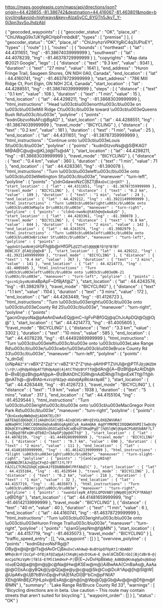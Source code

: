 https://maps.googleapis.com/maps/api/directions/json?origin=44.428855,-81.386742&destination=44.416067,-81.463801&mode=bicycling&avoid=highways&key=AIzaSyCC_6YGTh5JkvT_Y-0j3pn3svSoJhdzAbI


{
   "geocoded_waypoints" : [
      {
         "geocoder_status" : "OK",
         "place_id" : "ChIJWagG9x7JKYgRCHpbFrmbdk8",
         "types" : [ "premise" ]
      },
      {
         "geocoder_status" : "OK",
         "place_id" : "ChIJnyhzrVPKKYgRiC4q3UPloEY",
         "types" : [ "route" ]
      }
   ],
   "routes" : [
      {
         "bounds" : {
            "northeast" : {
               "lat" : 44.4311651,
               "lng" : -81.38674039999999
            },
            "southwest" : {
               "lat" : 44.4078239,
               "lng" : -81.46378729999999
            }
         },
         "copyrights" : "Map data ©2021 Google",
         "legs" : [
            {
               "distance" : {
                  "text" : "9.3 km",
                  "value" : 9341
               },
               "duration" : {
                  "text" : "27 mins",
                  "value" : 1641
               },
               "end_address" : "Huron Fringe Trail, Saugeen Shores, ON N0H 0A0, Canada",
               "end_location" : {
                  "lat" : 44.4160741,
                  "lng" : -81.46378729999999
               },
               "start_address" : "786 Mill Ridge Ct, Port Elgin, ON N0H 2C4, Canada",
               "start_location" : {
                  "lat" : 44.4288551,
                  "lng" : -81.38674039999999
               },
               "steps" : [
                  {
                     "distance" : {
                        "text" : "0.1 km",
                        "value" : 108
                     },
                     "duration" : {
                        "text" : "1 min",
                        "value" : 15
                     },
                     "end_location" : {
                        "lat" : 44.4298211,
                        "lng" : -81.38683039999999
                     },
                     "html_instructions" : "Head \u003cb\u003enorth\u003c/b\u003e on \u003cb\u003eMill Ridge Ct\u003c/b\u003e toward \u003cb\u003eQueens Bush Rd\u003c/b\u003e",
                     "polyline" : {
                        "points" : "kodnGbzvoNsAFc@BgAD"
                     },
                     "start_location" : {
                        "lat" : 44.4288551,
                        "lng" : -81.38674039999999
                     },
                     "travel_mode" : "BICYCLING"
                  },
                  {
                     "distance" : {
                        "text" : "0.2 km",
                        "value" : 181
                     },
                     "duration" : {
                        "text" : "1 min",
                        "value" : 25
                     },
                     "end_location" : {
                        "lat" : 44.4311651,
                        "lng" : -81.38787359999999
                     },
                     "html_instructions" : "Continue onto \u003cb\u003eLouis St\u003c/b\u003e",
                     "polyline" : {
                        "points" : "kudnGtzvoNs@@S@KAG?M@A@C@u@v@KL]d@ITs@dA"
                     },
                     "start_location" : {
                        "lat" : 44.4298211,
                        "lng" : -81.38683039999999
                     },
                     "travel_mode" : "BICYCLING"
                  },
                  {
                     "distance" : {
                        "text" : "0.4 km",
                        "value" : 360
                     },
                     "duration" : {
                        "text" : "1 min",
                        "value" : 71
                     },
                     "end_location" : {
                        "lat" : 44.4283361,
                        "lng" : -81.390078
                     },
                     "html_instructions" : "Turn \u003cb\u003eleft\u003c/b\u003e onto \u003cb\u003eWellington St\u003c/b\u003e",
                     "maneuver" : "turn-left",
                     "polyline" : {
                        "points" : "y}dnGdawoNzC|BZTjB`AxDxC|@r@XT"
                     },
                     "start_location" : {
                        "lat" : 44.4311651,
                        "lng" : -81.38787359999999
                     },
                     "travel_mode" : "BICYCLING"
                  },
                  {
                     "distance" : {
                        "text" : "0.2 km",
                        "value" : 189
                     },
                     "duration" : {
                        "text" : "1 min",
                        "value" : 24
                     },
                     "end_location" : {
                        "lat" : 44.429212,
                        "lng" : -81.39211499999999
                     },
                     "html_instructions" : "Turn \u003cb\u003eright\u003c/b\u003e onto \u003cb\u003eMaple Dr\u003c/b\u003e",
                     "maneuver" : "turn-right",
                     "polyline" : {
                        "points" : "cldnG~nwoNc@tASh@e@xAoAzD"
                     },
                     "start_location" : {
                        "lat" : 44.4283361,
                        "lng" : -81.390078
                     },
                     "travel_mode" : "BICYCLING"
                  },
                  {
                     "distance" : {
                        "text" : "0.8 km",
                        "value" : 844
                     },
                     "duration" : {
                        "text" : "2 mins",
                        "value" : 142
                     },
                     "end_location" : {
                        "lat" : 44.4243574,
                        "lng" : -81.3982979
                     },
                     "html_instructions" : "Turn \u003cb\u003eleft\u003c/b\u003e onto \u003cb\u003eBricker St\u003c/b\u003e",
                     "maneuver" : "turn-left",
                     "polyline" : {
                        "points" : "qqdnGt{woNnHjG`HzFh@b@rHfGPL`@ZZTv@l@@@@B?D?@?B?B?DENCJCF_@lAQj@q@xB"
                     },
                     "start_location" : {
                        "lat" : 44.429212,
                        "lng" : -81.39211499999999
                     },
                     "travel_mode" : "BICYCLING"
                  },
                  {
                     "distance" : {
                        "text" : "0.4 km",
                        "value" : 367
                     },
                     "duration" : {
                        "text" : "2 mins",
                        "value" : 141
                     },
                     "end_location" : {
                        "lat" : 44.4214773,
                        "lng" : -81.4005605
                     },
                     "html_instructions" : "Turn \u003cb\u003eleft\u003c/b\u003e onto \u003cb\u003eON-21 S\u003c/b\u003e",
                     "maneuver" : "turn-left",
                     "polyline" : {
                        "points" : "gscnGjbyoNzAhA`BpApF~DfBjAf@Z"
                     },
                     "start_location" : {
                        "lat" : 44.4243574,
                        "lng" : -81.3982979
                     },
                     "travel_mode" : "BICYCLING"
                  },
                  {
                     "distance" : {
                        "text" : "1.1 km",
                        "value" : 1104
                     },
                     "duration" : {
                        "text" : "3 mins",
                        "value" : 172
                     },
                     "end_location" : {
                        "lat" : 44.4263449,
                        "lng" : -81.4126723
                     },
                     "html_instructions" : "Turn \u003cb\u003eright\u003c/b\u003e onto \u003cb\u003eCounty Rd 25\u003c/b\u003e",
                     "maneuver" : "turn-right",
                     "polyline" : {
                        "points" : "gacnGnpyoNa@pAeAnDwAxEQj@mC~IgFvPiBfGQj@qChJcApDQl@Oj@Oj@"
                     },
                     "start_location" : {
                        "lat" : 44.4214773,
                        "lng" : -81.4005605
                     },
                     "travel_mode" : "BICYCLING"
                  },
                  {
                     "distance" : {
                        "text" : "3.3 km",
                        "value" : 3302
                     },
                     "duration" : {
                        "text" : "10 mins",
                        "value" : 585
                     },
                     "end_location" : {
                        "lat" : 44.4078239,
                        "lng" : -81.44492869999999
                     },
                     "html_instructions" : "Turn \u003cb\u003eleft\u003c/b\u003e onto \u003cb\u003eLake Range Rd\u003c/b\u003e/\u003cwbr/\u003e\u003cb\u003eBruce County Rd 33\u003c/b\u003e",
                     "maneuver" : "turn-left",
                     "polyline" : {
                        "points" : "s_dnGd|{oNpA`BZ^X^rA`BX^Z^Z`@Z^X^rA`BZ^X^Z^Z^`@h@~@`AHHPTZ\\HJl@r@PTFJ`@j@NZDH\\r@\\x@h@pAh@pATf@h@pAp@|AjAtCTh@zBtFTf@`@dAn@|A~@zBf@pAzAtDt@hB~@xB|@zBh@pAf@pA~@zBtAhDhC|GRh@nAdDRh@Th@nExKTf@Tf@h@nATh@~@vBtA`DrKxVz@fBZp@~AbDd@`ApB`EdAtBpB`E"
                     },
                     "start_location" : {
                        "lat" : 44.4263449,
                        "lng" : -81.4126723
                     },
                     "travel_mode" : "BICYCLING"
                  },
                  {
                     "distance" : {
                        "text" : "1.9 km",
                        "value" : 1938
                     },
                     "duration" : {
                        "text" : "5 mins",
                        "value" : 317
                     },
                     "end_location" : {
                        "lat" : 44.4155104,
                        "lng" : -81.4529544
                     },
                     "html_instructions" : "Turn \u003cb\u003eright\u003c/b\u003e onto \u003cb\u003eMacGregor Point Park Rd\u003c/b\u003e",
                     "maneuver" : "turn-right",
                     "polyline" : {
                        "points" : "{k`nGxebpNWb@o@jAOXKTELCR?@ATEb@Id@Gb@CJ[zAk@hCGX[tBS~AIn@CHSrAMr@IVGLOXQZWVURA?a@Na@HYC]GOCCAQKe@a@uAaBGGqAgAECyA_AaAm@AA_Aq@YYMKMQIIOQQWGOGMI[Sw@c@yBQk@CEYs@MWCCQSOQUOc@SOIa@Ik@Co@Ds@TOHa@Pg@^[h@Sl@W|@UpACPGd@SbBAF?L?Z?x@Dp@?BFx@H~@TbBZrCbApDPj@p@dCTt@"
                     },
                     "start_location" : {
                        "lat" : 44.4078239,
                        "lng" : -81.44492869999999
                     },
                     "travel_mode" : "BICYCLING"
                  },
                  {
                     "distance" : {
                        "text" : "0.7 km",
                        "value" : 690
                     },
                     "duration" : {
                        "text" : "2 mins",
                        "value" : 111
                     },
                     "end_location" : {
                        "lat" : 44.41481659999999,
                        "lng" : -81.46142139999999
                     },
                     "html_instructions" : "Slight \u003cb\u003eright\u003c/b\u003e",
                     "maneuver" : "turn-slight-right",
                     "polyline" : {
                        "points" : "}{anG|wcpNIn@?L@HBNDZRlAJn@ZpCFn@J~@BT?J?L?F?FAJCLCTCRGZGh@Cz@AnAJfEDbBBbBHlFRfAb@lC"
                     },
                     "start_location" : {
                        "lat" : 44.4155104,
                        "lng" : -81.4529544
                     },
                     "travel_mode" : "BICYCLING"
                  },
                  {
                     "distance" : {
                        "text" : "0.2 km",
                        "value" : 218
                     },
                     "duration" : {
                        "text" : "1 min",
                        "value" : 32
                     },
                     "end_location" : {
                        "lat" : 44.4157719,
                        "lng" : -81.4635073
                     },
                     "html_instructions" : "Turn \u003cb\u003eright\u003c/b\u003e",
                     "maneuver" : "turn-right",
                     "polyline" : {
                        "points" : "swanGzlepN_Af@SLQPQVABYj@Wp@Oj@CPCP?RAb@?L@`@Df@"
                     },
                     "start_location" : {
                        "lat" : 44.41481659999999,
                        "lng" : -81.46142139999999
                     },
                     "travel_mode" : "BICYCLING"
                  },
                  {
                     "distance" : {
                        "text" : "40 m",
                        "value" : 40
                     },
                     "duration" : {
                        "text" : "1 min",
                        "value" : 6
                     },
                     "end_location" : {
                        "lat" : 44.4160741,
                        "lng" : -81.46378729999999
                     },
                     "html_instructions" : "Turn \u003cb\u003eright\u003c/b\u003e onto \u003cb\u003eHuron Fringe Trail\u003c/b\u003e",
                     "maneuver" : "turn-right",
                     "polyline" : {
                        "points" : "q}anG|yepNm@f@MN"
                     },
                     "start_location" : {
                        "lat" : 44.4157719,
                        "lng" : -81.4635073
                     },
                     "travel_mode" : "BICYCLING"
                  }
               ],
               "traffic_speed_entry" : [],
               "via_waypoint" : []
            }
         ],
         "overview_polyline" : {
            "points" : "kodnGbzvoNsFRg@?OBy@x@i@r@ITs@dAvDrCjB`AxDxCvAhAw@~BuBtGpQfOpKtIrAbABD?NMh@cBrF|DzCpF~DfBjAf@Za@pA}ChKqNje@cDtKuA~E_@vAlB`CbD`ErGbI|BjCdBrB~@|AnCpGfKzVpMr[fBlE~EfMlCbHdHxP~P|`@|E~JvDvHpB`EWb@_AdBQb@KnAq@pDs@bDo@tEo@`EQd@a@t@m@j@c@Na@Hw@KSEw@m@}AiBwAkA{CmBaAs@_AaAa@i@O]]sAc@yBQk@]y@Q[a@e@y@c@q@Sk@Co@DcA^iAp@[h@Sl@W|@UpAKv@UjB?bBVnDp@vFtA|EfAzDI|@^bCn@pFNtA?XEh@WnBEjCPjHLpIv@tEsAt@c@h@[n@Wp@Oj@Gb@Av@@n@Df@m@f@MN"
         },
         "summary" : "Lake Range Rd/Bruce County Rd 33",
         "warnings" : [
            "Bicycling directions are in beta. Use caution – This route may contain streets that aren't suited for bicycling."
         ],
         "waypoint_order" : []
      }
   ],
   "status" : "OK"
}
